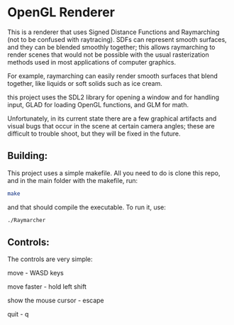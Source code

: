 # OpenGL Renderer

This is a renderer that uses Signed Distance Functions and Raymarching (not to
be confused with raytracing). SDFs can represent smooth surfaces, and they can
be blended smoothly together; this allows raymarching to render scenes that
would not be possible with the usual rasterization methods used in most
applications of computer graphics.

For example, raymarching can easily render smooth surfaces that blend together,
like liquids or soft solids such as ice cream.

this project uses the SDL2 library for opening a window and for handling input,
GLAD for loading OpenGL functions, and GLM for math.

Unfortunately, in its current state there are a few graphical artifacts and
visual bugs that occur in the scene at certain camera angles; these are
difficult to trouble shoot, but they will be fixed in the future.

## Building:

This project uses a simple makefile. All you need to do is clone this repo, and
in the main folder with the makefile, run:

```bash
make
```
and that should compile the executable. To run it, use:

```bash
./Raymarcher
```

## Controls:

The controls are very simple:

move - WASD keys

move faster - hold left shift

show the mouse cursor - escape

quit - q
